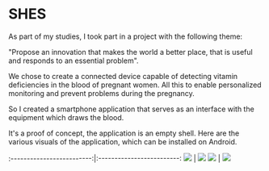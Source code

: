 # SHES
As part of my studies, I took part in a project with the following theme:

"Propose an innovation that makes the world a better place, that is useful and responds to an essential problem".

We chose to create a connected device capable of detecting vitamin deficiencies in the blood of pregnant women. All this to enable personalized monitoring and prevent problems during the pregnancy.

So I created a smartphone application that serves as an interface with the equipment which draws the blood.

It's a proof of concept, the application is an empty shell.
Here are the various visuals of the application, which can be installed on Android.

:-------------------------:|:-------------------------:
![](https://github.com/Damien-OLLIER/SHES/blob/master/1687106719997.jpg)  |  ![](https://github.com/Damien-OLLIER/SHES/blob/master/1687106720027.jpg)
![](https://github.com/Damien-OLLIER/SHES/blob/master/1687106720006.jpg)  |  ![](https://github.com/Damien-OLLIER/SHES/blob/master/1687106720018.jpg)



